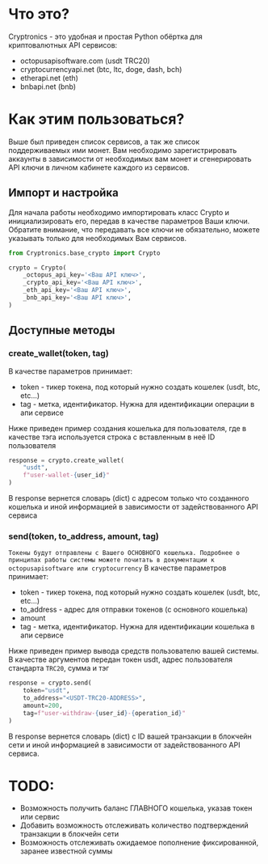 # Что это?
Cryptronics - это удобная и простая Python обёртка для криптовалютных API сервисов:
- octopusapisoftware.com (usdt TRC20)
- cryptocurrencyapi.net (btc, ltc, doge, dash, bch)
- etherapi.net (eth)
- bnbapi.net (bnb)

# Как этим пользоваться?
Выше был приведен список сервисов, а так же список поддерживаемых ими монет.
Вам необходимо зарегистрировать аккаунты в зависимости от необходимых вам монет и сгенерировать API ключи в личном кабинете каждого из сервисов.

## Импорт и настройка
Для начала работы необходимо импортировать класс Crypto и инициализировать его, передав в качестве параметров Ваши ключи. Обратите внимание, что передавать все ключи не обязательно, можете указывать только для необходимых Вам сервисов.
``` python
from Cryptronics.base_crypto import Crypto

crypto = Crypto(
    _octopus_api_key='<Ваш API ключ>',
    _crypto_api_key='<Ваш API ключ>',
    _eth_api_key='<Ваш API ключ>',
    _bnb_api_key='<Ваш API ключ>',
)
```
## Доступные методы
### create_wallet(token, tag)
В качестве параметров принимает:
- token - тикер токена, под который нужно создать кошелек (usdt, btc, etc...)
- tag - метка, идентификатор. Нужна для идентификации операции в апи сервисе

Ниже приведен пример создания кошелька для пользователя, где в качестве тэга используется строка с вставленным в неё ID пользователя
``` python
response = crypto.create_wallet(
    "usdt",
    f"user-wallet-{user_id}"
)
```
В response вернется словарь (dict) с адресом только что созданного кошелька и иной информацией в зависимости от задействованного API сервиса

### send(token, to_address, amount, tag)
`Токены будут отправлены с Вашего ОСНОВНОГО кошелька. Подробнее о принципах работы системы можете почитать в документации к octopusapisoftware или cryptocurrency`
В качестве параметров принимает:
- token - тикер токена, под который нужно создать кошелек (usdt, btc, etc...)
- to_address - адрес для отправки токенов (с основного кошелька)
- amount
- tag - метка, идентификатор. Нужна для идентификации кошелька в апи сервисе

Ниже приведен пример вывода средств пользователю вашей системы. В качестве аргументов передан токен usdt, адрес пользователя стандарта `TRC20`, сумма и тэг 
``` python
response = crypto.send(
    token="usdt",
    to_address="<USDT-TRC20-ADDRESS>",
    amount=200,
    tag=f"user-withdraw-{user_id}-{operation_id}"
)
```
В response вернется словарь (dict) с ID вашей транзакции в блокчейн сети и иной информацией в зависимости от задействованного API сервиса.

# TODO:
- Возможность получить баланс ГЛАВНОГО кошелька, указав токен или сервис 
- Добавить возможность отслеживать количество подтверждений транзакции в блокчейн сети
- Возможность отслеживать ожидаемое пополнение фиксированной, заранее известной суммы